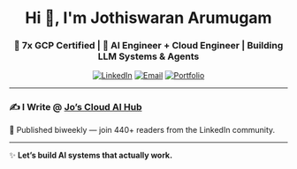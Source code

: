 <h1 align="center">Hi 👋, I'm Jothiswaran Arumugam</h1>
<h3 align="center">🚀 7x GCP Certified | 🧩 AI Engineer + Cloud Engineer | Building LLM Systems & Agents</h3></h3>

<p align="center">
  <a href="https://www.linkedin.com/in/jothiswaran"><img src="https://img.shields.io/badge/LinkedIn-blue?logo=linkedin" alt="LinkedIn"></a>
  <a href="mailto:arumugam.jothiswaran@gmail.com"><img src="https://img.shields.io/badge/Email-grey?logo=gmail" alt="Email"></a>
  <a href="https://jothiswaranarumugam.framer.ai"><img src="https://img.shields.io/badge/Portfolio-000000?style=for-the-badge&logo=vercel&logoColor=white" alt="Portfolio"></a>
</p>

---
### ✍️ I Write @ [Jo’s Cloud AI Hub](https://www.linkedin.com/newsletters/jo-s-cloud-ai-hub-7196656605017309186/)

📅 Published biweekly — join 440+ readers from the LinkedIn community.

---

✨ **Let’s build AI systems that actually work.**

